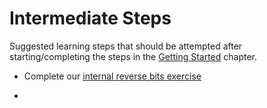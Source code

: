 # Intermediate Steps
Suggested learning steps that should be attempted after starting/completing the steps in the [Getting Started](ch02_01_getting_started.md) chapter.

- Complete our [internal reverse bits exercise](http://bitbucket.syncroness.com:7990/projects/SYN/repos/rust_exercise_reversebits/browse)

- 